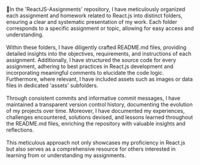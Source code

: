 

🦋In the 'ReactJS-Assignments' repository, I have meticulously organized each assignment and homework related to React.js into distinct folders, ensuring a clear and systematic presentation of my work. Each folder corresponds to a specific assignment or topic, allowing for easy access and understanding.<br><br> Within these folders, I have diligently crafted README.md files, providing detailed insights into the objectives, requirements, and instructions of each assignment. Additionally, I have structured the source code for every assignment, adhering to best practices in React.js development and incorporating meaningful comments to elucidate the code logic. Furthermore, where relevant, I have included assets such as images or data files in dedicated 'assets' subfolders. <br><br>Through consistent commits and informative commit messages, I have maintained a transparent version control history, documenting the evolution of my projects over time. Moreover, I have documented my experiences, challenges encountered, solutions devised, and lessons learned throughout the README.md files, enriching the repository with valuable insights and reflections. <br><br>This meticulous approach not only showcases my proficiency in React.js but also serves as a comprehensive resource for others interested in learning from or understanding my assignments.
